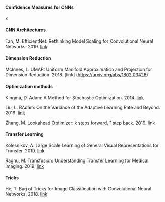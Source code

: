 #### Confidence Measures for CNNs

x

#### CNN Architectures

Tan, M. EfficientNet: Rethinking Model Scaling for Convolutional Neural Networks. 2019. [link](https://arxiv.org/abs/1905.11946)

#### Dimension Reduction

McInnes, L. UMAP: Uniform Manifold Approximation and Projection for Dimension Reduction. 2018. [link] (https://arxiv.org/abs/1802.03426)

#### Optimization methods

Kingma, D. Adam: A Method for Stochastic Optimization. 2014. [link](https://arxiv.org/abs/1412.6980)

Liu, L. RAdam: On the Variance of the Adaptive Learning Rate and Beyond. 2019. [link](https://arxiv.org/abs/1908.03265)

Zhang, M. Lookahead Optimizer: k steps forward, 1 step back. 2019. [link](https://arxiv.org/abs/1907.08610)

#### Transfer Learning

Kolesnikov, A. Large Scale Learning of General Visual Representations for Transfer. 2019. [link](https://arxiv.org/abs/1912.11370v1)

Raghu, M. Transfusion: Understanding Transfer Learning for Medical Imaging. 2019. [link](https://arxiv.org/abs/1902.07208)

#### Tricks

He, T. Bag of Tricks for Image Classification with Convolutional Neural Networks. 2018. [link](https://arxiv.org/abs/1812.01187)
